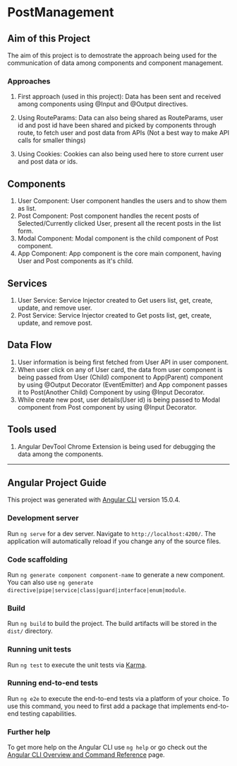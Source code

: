 # PostManagement

## Aim of this Project

The aim of this project is to demostrate the approach being used for the communication of data among components and component management. 

### Approaches
1. First approach (used in this project): Data has been sent and received among components using @Input and @Output directives.

2. Using RouteParams: Data can also being shared as RouteParams, user id and post id have been shared and picked by components through route, to fetch user and post data from APIs (Not a best way to make API calls for smaller things)

3. Using Cookies: Cookies can also being used here to store current user and post data or ids.


## Components
1. User Component: User component handles the users and to show them as list.
2. Post Component: Post component handles the recent posts of Selected/Currently clicked User, present all the recent posts in the list form.
3. Modal Component: Modal component is the child component of Post component.
4. App Component: App component is the core main component, having User and Post components as it's child.

## Services
1. User Service: Service Injector created to Get users list, get, create, update, and remove user.
2. Post Service: Service Injector created to Get posts list, get, create, update, and remove post.

## Data Flow
1. User information is being first fetched from User API in user component.
2. When user click on any of User card, the data from user component is being passed from User (Child) component to App(Parent) component by using @Output Decorator (EventEmitter) and App component passes it to Post(Another Child) Component by using @Input Decorator.
3. While create new post, user details(User id) is being passed to Modal component from Post component by using @Input Decorator.

## Tools used
1. Angular DevTool Chrome Extension is being used for debugging the data among the components.
______________________________________________________________________________________
## Angular Project Guide

This project was generated with [Angular CLI](https://github.com/angular/angular-cli) version 15.0.4.

### Development server

Run `ng serve` for a dev server. Navigate to `http://localhost:4200/`. The application will automatically reload if you change any of the source files.

### Code scaffolding

Run `ng generate component component-name` to generate a new component. You can also use `ng generate directive|pipe|service|class|guard|interface|enum|module`.

### Build

Run `ng build` to build the project. The build artifacts will be stored in the `dist/` directory.

### Running unit tests

Run `ng test` to execute the unit tests via [Karma](https://karma-runner.github.io).

### Running end-to-end tests

Run `ng e2e` to execute the end-to-end tests via a platform of your choice. To use this command, you need to first add a package that implements end-to-end testing capabilities.

### Further help

To get more help on the Angular CLI use `ng help` or go check out the [Angular CLI Overview and Command Reference](https://angular.io/cli) page.
